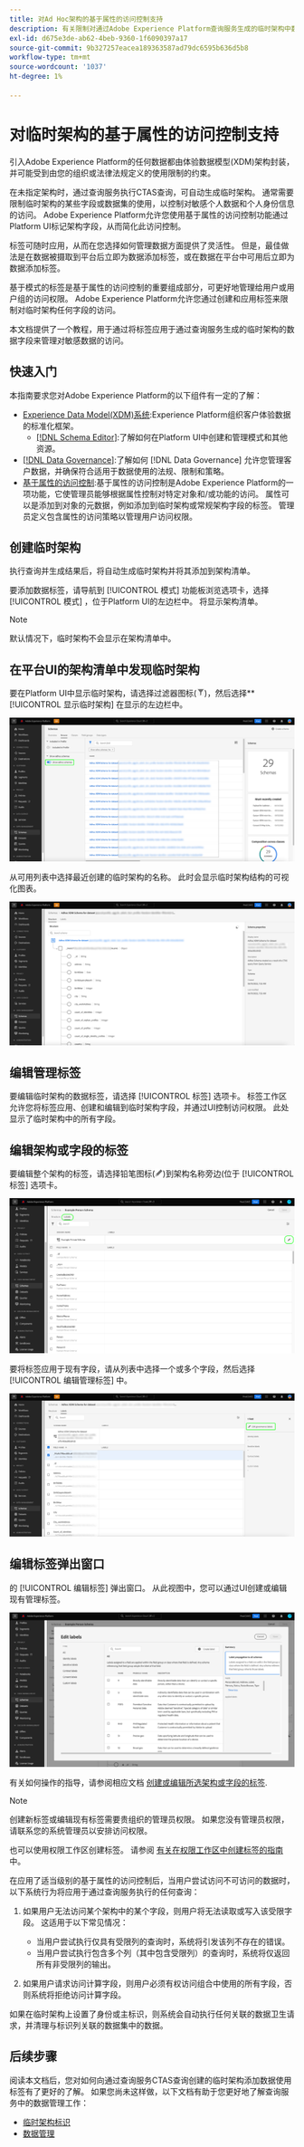 ```yaml
---
title: 对Ad Hoc架构的基于属性的访问控制支持
description: 有关限制对通过Adobe Experience Platform查询服务生成的临时架构中数据字段的访问的指南。
exl-id: d675e3de-ab62-4beb-9360-1f6090397a17
source-git-commit: 9b327257eacea189363587ad79dc6595b636d5b8
workflow-type: tm+mt
source-wordcount: '1037'
ht-degree: 1%

---
```


# 对临时架构的基于属性的访问控制支持

引入Adobe Experience Platform的任何数据都由体验数据模型(XDM)架构封装，并可能受到由您的组织或法律法规定义的使用限制的约束。

在未指定架构时，通过查询服务执行CTAS查询，可自动生成临时架构。 通常需要限制临时架构的某些字段或数据集的使用，以控制对敏感个人数据和个人身份信息的访问。 Adobe Experience Platform允许您使用基于属性的访问控制功能通过Platform UI标记架构字段，从而简化此访问控制。

标签可随时应用，从而在您选择如何管理数据方面提供了灵活性。 但是，最佳做法是在数据被摄取到平台后立即为数据添加标签，或在数据在平台中可用后立即为数据添加标签。

基于模式的标签是基于属性的访问控制的重要组成部分，可更好地管理给用户或用户组的访问权限。 Adobe Experience Platform允许您通过创建和应用标签来限制对临时架构任何字段的访问。

本文档提供了一个教程，用于通过将标签应用于通过查询服务生成的临时架构的数据字段来管理对敏感数据的访问。

## 快速入门

本指南要求您对Adobe Experience Platform的以下组件有一定的了解：

* [Experience Data Model(XDM)系统](https://experienceleague.adobe.com/docs/experience-platform/xdm/home.html?lang=zh-Hans):Experience Platform组织客户体验数据的标准化框架。
   * [[!DNL Schema Editor]](https://experienceleague.adobe.com/docs/experience-platform/xdm/ui/overview.html):了解如何在Platform UI中创建和管理模式和其他资源。
* [[!DNL Data Governance]](../../data-governance/home.md):了解如何 [!DNL Data Governance] 允许您管理客户数据，并确保符合适用于数据使用的法规、限制和策略。
* [基于属性的访问控制](../../access-control/abac/overview.md):基于属性的访问控制是Adobe Experience Platform的一项功能，它使管理员能够根据属性控制对特定对象和/或功能的访问。 属性可以是添加到对象的元数据，例如添加到临时架构或常规架构字段的标签。 管理员定义包含属性的访问策略以管理用户访问权限。

## 创建临时架构

执行查询并生成结果后，将自动生成临时架构并将其添加到架构清单。

要添加数据标签，请导航到 [!UICONTROL 模式] 功能板浏览选项卡，选择 [!UICONTROL 模式] ，位于Platform UI的左边栏中。 将显示架构清单。

>[!NOTE]
>
>默认情况下，临时架构不会显示在架构清单中。

## 在平台UI的架构清单中发现临时架构

要在Platform UI中显示临时架构，请选择过滤器图标(![过滤器图标。](../images/data-governance/filter.png))，然后选择**[!UICONTROL 显示临时架构] 在显示的左边栏中。

![“架构”功能板过滤器选项左边栏，并启用“显示临时架构”切换开关。](../images/data-governance/adhoc-schema-toggle.png)

从可用列表中选择最近创建的临时架构的名称。 此时会显示临时架构结构的可视化图表。

![示例Ad Hoc架构结构图。](../images/data-governance/adhoc-schema-structure-diagram.png)

## 编辑管理标签

要编辑临时架构的数据标签，请选择 [!UICONTROL 标签] 选项卡。 标签工作区允许您将标签应用、创建和编辑到临时架构字段，并通过UI控制访问权限。 此处显示了临时架构中的所有字段。

## 编辑架构或字段的标签

要编辑整个架构的标签，请选择铅笔图标(![](../images/data-governance/edit-icon.png))到架构名称旁边(位于 [!UICONTROL 标签] 选项卡。

![模式工作区中的标签视图突出显示了铅笔图标。](../images/data-governance/edit-entire-schema-labels.png)

要将标签应用于现有字段，请从列表中选择一个或多个字段，然后选择 [!UICONTROL 编辑管理标签] 中。

![“标签”工作区中的“架构”工作区视图中，右侧侧栏中突出显示了“编辑管理标签”选项。](../images/data-governance/edit-governance-labels.png)

## 编辑标签弹出窗口

的 [!UICONTROL 编辑标签] 弹出窗口。 从此视图中，您可以通过UI创建或编辑现有管理标签。

![此时会弹出编辑标签。](../images/data-governance/edit-labels-popover.png)

有关如何操作的指导，请参阅相应文档 [创建或编辑所选架构或字段的标签](https://experienceleague.adobe.com/docs/experience-platform/xdm/tutorials/labels.html#edit-the-labels-for-the-schema-or-field).

>[!NOTE]
>
>创建新标签或编辑现有标签需要贵组织的管理员权限。 如果您没有管理员权限，请联系您的系统管理员以安排访问权限。

也可以使用权限工作区创建标签。 请参阅 [有关在权限工作区中创建标签的指南](../../access-control/abac/ui/labels.md) 中。

在应用了适当级别的基于属性的访问控制后，当用户尝试访问不可访问的数据时，以下系统行为将应用于通过查询服务执行的任何查询：

1. 如果用户无法访问某个架构中的某个字段，则用户将无法读取或写入该受限字段。 这适用于以下常见情况：

   * 当用户尝试执行仅具有受限列的查询时，系统将引发该列不存在的错误。
   * 当用户尝试执行包含多个列（其中包含受限列）的查询时，系统将仅返回所有非受限列的输出。

1. 如果用户请求访问计算字段，则用户必须有权访问组合中使用的所有字段，否则系统将拒绝访问计算字段。

如果在临时架构上设置了身份或主标识，则系统会自动执行任何关联的数据卫生请求，并清理与标识列关联的数据集中的数据。

## 后续步骤

阅读本文档后，您对如何向通过查询服务CTAS查询创建的临时架构添加数据使用标签有了更好的了解。 如果您尚未这样做，以下文档有助于您更好地了解查询服务中的数据管理工作：

* [临时架构标识](./ad-hoc-schema-identities.md)
* [数据管理](https://experienceleague.adobe.com/docs/experience-platform/data-governance/home.html?lang=zh-Hans)
